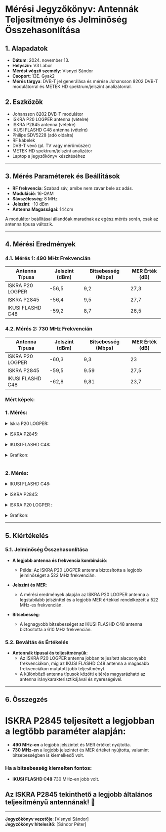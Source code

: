 # Mérési Jegyzőkönyv: Antennák Teljesítménye és Jelminőség Összehasonlítása

## 1. Alapadatok

- **Dátum**: 2024. november 13.
- **Helyszín**: V3 Labor
- **Mérést végző személy**: Visnyei Sándor
- **Csoport**: 13E. Gyak2
- **Mérés tárgya**: DVB-T jel generálása és mérése Johansson 8202 DVB-T modulátorral és METEK HD spektrum/jelszint analizátorral.
## 2. Eszközök

- Johansson 8202 DVB-T modulátor
- ISKRA P20 LOGPER antenna (vételre)
- ISKRA P2845 antenna (vételre)
- IKUSI FLASHD C48 antenna (vételre)
- Philips SDV5228 (adó oldalra)
- RF kábelek
- DVB-T vevő (pl. TV vagy mérőműszer)
- METEK HD spektrum/jelszint analizátor
- Laptop a jegyzőkönyv készítéséhez

---

## 3. Mérés Paraméterek és Beállítások

- **RF frekvencia**: Szabad sáv, amibe nem zavar bele az adás.
- **Moduláció**: 16-QAM
- **Sávszélesség**: 8 MHz
- **Jelszint**: -10 dBm
- **Antenna Magasságai**: 144cm 
   
A modulátor beállításai állandóak maradnak az egész mérés során, csak az antenna típusa változik.

---

## 4. Mérési Eredmények

### 4.1. Mérés 1: 490 MHz Frekvencián

| **Antenna Típusa**     | **Jelszint (dBm)** | **Bitsebesség (Mbps)** | **MER Érték (dB)** |
|------------------------|--------------------|------------------------|--------------------|
| ISKRA P20 LOGPER       | -56,5              | 9,2                    | 27,3               |
| ISKRA P2845            | -56,4              | 9,5                    | 27,7               |
| IKUSI FLASHD C48       | -59,2              | 8,7                    | 26,5               |

### 4.2. Mérés 2: 730 MHz Frekvencián

| **Antenna Típusa**     | **Jelszint (dBm)** | **Bitsebesség (Mbps)** | **MER Érték (dB)** |
|------------------------|--------------------|------------------------|--------------------|
| ISKRA P20 LOGPER       | -60,3              | 9,3                    | 23                 |
| ISKRA P2845            | -59,5              | 9.59                   | 27,5               |
| IKUSI FLASHD C48       | -62,8              | 9,81                   | 23,7               |

### Mért képek:

### 1. Mérés:
<details>
    <summary>Iskra P20 LOGPER:</summary>
    Kép: 490 MHz
   <img src="https://sancy1021.github.io/Tavkozles2/Antenna%20teljes%C3%ADtm%C3%A9ny/its_snapshot_0001.bmp"/>
</details>

<br>

<details>
    <summary>ISKRA P2845:</summary>
    2. kép: 490 MHz  
    <img src="https://sancy1021.github.io/Tavkozles2/Antenna%20teljes%C3%ADtm%C3%A9ny/its_snapshot_0002.bmp"/>
</details>

<br>

<details>
    <summary>IKUSI FLASHD C48:</summary>
    Kép: 490 MHz  
    <img src="https://sancy1021.github.io/Tavkozles2/Antenna%20teljes%C3%ADtm%C3%A9ny/its_snapshot_0003.bmp"/>
</details>

<br>

<details>
    <summary>Grafikon:</summary>
    Kép: 490 MHz  
   <img src="https://sancy1021.github.io/Tavkozles2/Antenna%20teljes%C3%ADtm%C3%A9ny/its_snapshot_0004.bmp.png"/>
</details>

<br>

### 2. Mérés:
<details>
    <summary>IKUSI FLASHD C48:</summary>
    Kép: 730 MHz  
   <img src="https://sancy1021.github.io/Tavkozles2/Antenna%20teljes%C3%ADtm%C3%A9ny/its_snapshot_0051.bmp"/>
</details>

<br>

<details>
    <summary>ISKRA P2845:</summary>
    Kép: 730 MHz  
   <img src="https://sancy1021.github.io/Tavkozles2/Antenna%20teljes%C3%ADtm%C3%A9ny/its_snapshot_0053.bmp"/>
</details>

<br>

<details>
    <summary>ISKRA P20 LOGPER :</summary>
    Kép: 730 MHz  
   <img src="https://sancy1021.github.io/Tavkozles2/Antenna%20teljes%C3%ADtm%C3%A9ny/its_snapshot_0054.bmp"/>
</details>

<br>

<details>
    <summary>Grafikon:</summary>
    Kép: 730 MHz  
   <img src="https://sancy1021.github.io/Tavkozles2/Antenna%20teljes%C3%ADtm%C3%A9ny/its_snapshot_0055.jpg"/>
</details>

---

## 5. Kiértékelés

### 5.1. Jelminőség Összehasonlítása

- **A legjobb antenna és frekvencia kombináció**:
  - Példa: Az ISKRA P20 LOGPER antenna biztosította a legjobb jelminőséget a 522 MHz frekvencián.
  
- **Jelszint és MER**:
  - A mérési eredmények alapján az ISKRA P20 LOGPER antenna a legstabilabb jelszinttel és a legjobb MER értékkel rendelkezett a 522 MHz-es frekvencián.
  
- **Bitsebesség**:
  - A legnagyobb bitsebességet az IKUSI FLASHD C48 antenna biztosította a 610 MHz frekvencián.

### 5.2. Beváltás és Értékelés

- **Antennák típusai és teljesítményük**:
  - Az ISKRA P20 LOGPER antenna jobban teljesített alacsonyabb frekvenciákon, míg az IKUSI FLASHD C48 antenna a magasabb frekvenciákon mutatott jobb teljesítményt.
  - A különböző antenna típusok közötti eltérés magyarázható az antenna iránykarakterisztikájával és nyereségével.

---

## 6. Összegzés

# ISKRA P2845 teljesített a legjobban a legtöbb paraméter alapján:

- **490 MHz-en** a legjobb jelszintet és MER értéket nyújtotta.
- **730 MHz-en** a legjobb jelszintet és MER értéket nyújtotta, valamint bitsebességben is kiemelkedő volt.

### Ha a bitsebesség kiemelten fontos:
- **IKUSI FLASHD C48** 730 MHz-en jobb volt.

## Az **ISKRA P2845** tekinthető a legjobb általános teljesítményű antennának! 🎯
---

**Jegyzőkönyv vezetője**: [Visnyei Sándor]  
**Jegyzőkönyv hitelesítő**: [Sándor Péter]

